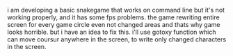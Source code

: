 i am developing a basic snakegame that works on command line but it's not working properly, and it has some fps problems.
the game rewriting entire screen for every game circle even not changed areas and thats why game looks horrible. but i have an idea to fix this.
i'll use gotoxy function which can move coursur anywhere in the screen, to write only changed characters in the screen. 
